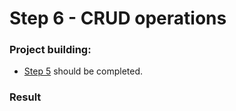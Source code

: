 # Step 6 - CRUD operations

### Project building:

- [Step 5](hw5.md) should be completed.

### Result


